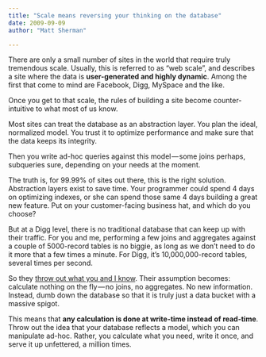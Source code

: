 ```yaml
---
title: "Scale means reversing your thinking on the database"
date: 2009-09-09
author: "Matt Sherman"

---
```


There are only a small number of sites in the world that require truly tremendous scale. Usually, this is referred to as “web scale”, and describes a site where the data is **user-generated and highly dynamic**. Among the first that come to mind are Facebook, Digg, MySpace and the like.

Once you get to that scale, the rules of building a site become counter-intuitive to what most of us know.

Most sites can treat the database as an abstraction layer. You plan the ideal, normalized model. You trust it to optimize performance and make sure that the data keeps its integrity.

Then you write ad-hoc queries against this model — some joins perhaps, subqueries sure, depending on your needs at the moment.

The truth is, for 99.99% of sites out there, this is the right solution. Abstraction layers exist to save time. Your programmer could spend 4 days on optimizing indexes, or she can spend those same 4 days building a great new feature. Put on your customer-facing business hat, and which do you choose?

But at a Digg level, there is no traditional database that can keep up with their traffic. For you and me, performing a few joins and aggregates against a couple of 5000-record tables is no biggie, as long as we don’t need to do it more that a few times a minute. For Digg, it’s 10,000,000-record tables, several times per second.

So they [throw out what you and I know](http://blog.digg.com/?p=966). Their assumption becomes: calculate nothing on the fly — no joins, no aggregates. No new information. Instead, dumb down the database so that it is truly just a data bucket with a massive spigot.

This means that **any calculation is done at write-time instead of read-time**. Throw out the idea that your database reflects a model, which you can manipulate ad-hoc. Rather, you calculate what you need, write it once, and serve it up unfettered, a million times.
